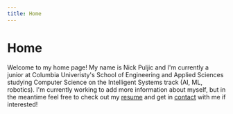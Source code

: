 ```yaml
---
title: Home
---
```

# Home

Welcome to my home page! My name is Nick Puljic and I'm currently a junior at Columbia Univeristy's School of Engineering and Applied Sciences studying Computer Science on the Intelligent Systems track (AI, ML, robotics). I'm currently working to add more information about myself, but in the meantime feel free to check out my [resume](https://nickpuljic.github.io/NicholasPuljicResume.pdf) and get in [contact](https://nickpuljic.github.io/contact) with me if interested!
